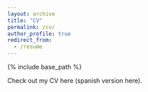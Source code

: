 ```yaml
---
layout: archive
title: "CV"
permalink: /cv/
author_profile: true
redirect_from:
  - /resume
---
```


{% include base_path %}

Check out my CV here (spanish version here).
